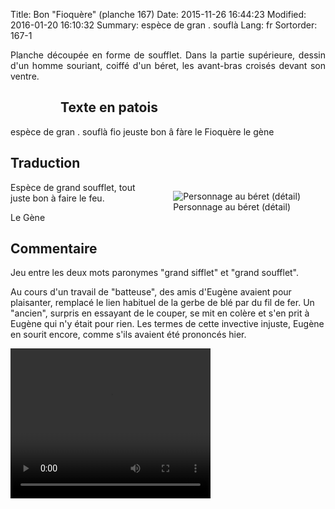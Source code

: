 Title: Bon "Fioquère"  (planche 167)
Date: 2015-11-26 16:44:23
Modified: 2016-01-20 16:10:32
Summary: espèce  de  gran .  souflà
Lang: fr
Sortorder: 167-1

<p style="text-align:justify;">Planche découpée en forme de soufflet. Dans la partie supérieure, dessin d'un homme souriant, coiffé d'un béret, les avant-bras croisés devant son ventre.
</p>


<figure class="image-block" style="float: left;">
  <img alt="" src="{static}/images/planche_167.png">
  <figcaption style="max-width: 236px"></figcaption>
</figure>

## Texte en patois

espèce  de  gran .  souflà  fio  jeuste  bon  â  fàre  le  Fioquère 	  le  gène

## Traduction

<figure class="image-block" style="float: right;">
  <img alt="Personnage au béret (détail)" src="{static}/images/planche_167_detail.png">
  <figcaption style="max-width: 250px">Personnage au béret (détail)</figcaption>
</figure>


Espèce de grand soufflet, tout juste bon à faire le feu.

Le Gène

## Commentaire
<p style="text-align:justify;">Jeu entre les deux mots paronymes "grand sifflet" et "grand soufflet".

Au cours d'un travail de "batteuse", des amis d'Eugène avaient pour plaisanter, remplacé le lien habituel de la gerbe de blé par du fil de fer. Un "ancien", surpris en essayant de le couper, se mit en colère et s'en prit à Eugène qui n'y était pour rien. Les termes de cette invective injuste, Eugène en sourit encore, comme s'ils avaient été prononcés hier.</p>

<video width="320" height="240" controls>
  <source src="https://d1njpgd0ygatdn.cloudfront.net/video_167.mp4" type="video/mp4">
</video>
